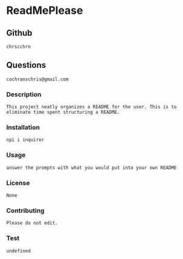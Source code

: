 
# ReadMePlease

    
## Github
    chrscchrn

## Questions
    cochranschris@gmail.com

### Description
    This project neatly organizes a README for the user. This is to eliminate time spent structuring a README.

### Installation
    npi i inquirer

### Usage
    answer the prompts with what you would put into your own README

### License
    None

### Contributing
    Please do not edit.

### Test
    undefined

        